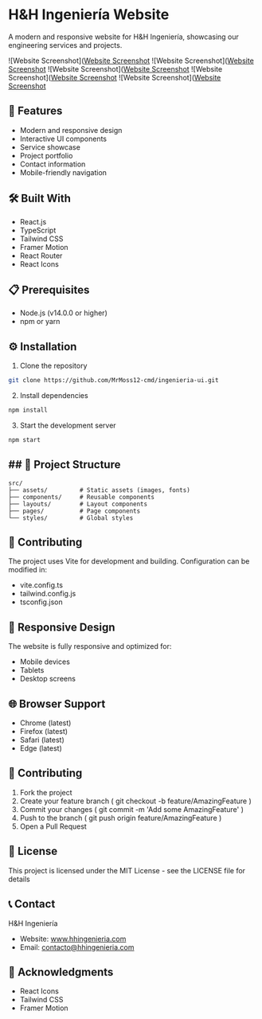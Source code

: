 # H&H Ingeniería Website

A modern and responsive website for H&H Ingeniería, showcasing our engineering services and projects.

![Website Screenshot]([Website Screenshot](https://i.ibb.co/JRXb238W/screen1.png)
![Website Screenshot]([Website Screenshot](https://i.ibb.co/QFt9YKjH/screen2.png)
![Website Screenshot]([Website Screenshot](https://i.ibb.co/YFRwHZv4/screen3.png)
![Website Screenshot]([Website Screenshot](https://i.ibb.co/B5T42RMS/screen4.png)
![Website Screenshot]([Website Screenshot](https://i.ibb.co/fzYwSfXT/screen5.png)


## 🚀 Features

- Modern and responsive design
- Interactive UI components
- Service showcase
- Project portfolio
- Contact information
- Mobile-friendly navigation

## 🛠️ Built With

- React.js
- TypeScript
- Tailwind CSS
- Framer Motion
- React Router
- React Icons

## 📋 Prerequisites

- Node.js (v14.0.0 or higher)
- npm or yarn

## ⚙️ Installation

1. Clone the repository
```bash
git clone https://github.com/MrMoss12-cmd/ingenieria-ui.git
```
2. Install dependencies
```bash
npm install
```
3. Start the development server
```bash
npm start
```

## ## 🎨 Project Structure
```plaintext
src/
├── assets/         # Static assets (images, fonts)
├── components/     # Reusable components
├── layouts/        # Layout components
├── pages/          # Page components
└── styles/         # Global styles
```

## 🔧 Contributing
The project uses Vite for development and building. Configuration can be modified in:

- vite.config.ts
- tailwind.config.js
- tsconfig.json

##  📱 Responsive Design
The website is fully responsive and optimized for:
- Mobile devices
- Tablets
- Desktop screens

## 🌐 Browser Support
- Chrome (latest)
- Firefox (latest)
- Safari (latest)
- Edge (latest)

## 👥 Contributing
1. Fork the project
2. Create your feature branch ( git checkout -b feature/AmazingFeature )
3. Commit your changes ( git commit -m 'Add some AmazingFeature' )
4. Push to the branch ( git push origin feature/AmazingFeature )
5. Open a Pull Request

## 📄 License
This project is licensed under the MIT License - see the LICENSE file for details

## 📞 Contact
H&H Ingeniería
- Website: www.hhingenieria.com
- Email: contacto@hhingenieria.com

## 🙏 Acknowledgments
- React Icons
- Tailwind CSS
- Framer Motion
